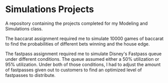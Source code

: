# Simulations Projects
 A repository containing the projects completed for my Modeling and Simulations class.

The baccarat assignment required me to simulate 10000 games of baccarat to find the probabilities of different bets winning and the house edge.

The fastpass assignment required me to simulate Disney's Fastpass queue under different conditions. The queue assumed either a 50% utilization or 95% utilization. Under both of those conditions, I had to adjust the amount of fastpasses given out to customers to find an optimized level of fastpasses to distribute.
